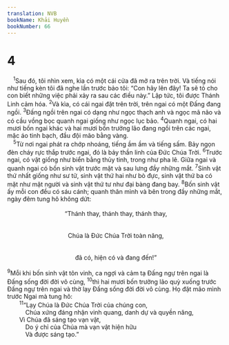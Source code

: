 ```yaml
---
translation: NVB
bookName: Khải Huyền 
bookNumber: 66
---
```


<div class="title"><h1>4</h1></div>
<span class="verse kh_4_1"> <sup>1</sup>Sau đó, tôi nhìn xem, kìa có một cái cửa đã mở ra trên trời. Và tiếng nói như tiếng kèn tôi đã nghe lần trước bảo tôi: “Con hãy lên đây! Ta sẽ tỏ cho con biết những việc phải xảy ra sau các điều này.” Lập tức, tôi được Thánh Linh cảm hóa. </span>
<span class="verse kh_4_2"><sup>2</sup>Và kìa, có cái ngai đặt trên trời, trên ngai có một Đấng đang ngồi. </span>
<span class="verse kh_4_3"><sup>3</sup>Đấng ngồi trên ngai có dạng như ngọc thạch anh và ngọc mã não và có cầu vồng bọc quanh ngai giống như ngọc lục bảo. </span>
<span class="verse kh_4_4"><sup>4</sup>Quanh ngai, có hai mươi bốn ngai khác và hai mươi bốn trưởng lão đang ngồi trên các ngai, mặc áo tinh bạch, đầu đội mão bằng vàng. <br/></span>
<span class="verse kh_4_5"> <sup>5</sup>Từ nơi ngai phát ra chớp nhoáng, tiếng ầm ầm và tiếng sấm. Bảy ngọn đèn cháy rực thắp trước ngai, đó là bảy thần linh của Đức Chúa Trời. </span>
<span class="verse kh_4_6"><sup>6</sup>Trước ngai, có vật giống như biển bằng thủy tinh, trong như pha lê. Giữa ngai và quanh ngai có bốn sinh vật trước mặt và sau lưng đầy những mắt. </span>
<span class="verse kh_4_7"><sup>7</sup>Sinh vật thứ nhất giống như sư tử, sinh vật thứ hai như bò đực, sinh vật thứ ba có mặt như mặt người và sinh vật thứ tư như đại bàng đang bay. </span>
<span class="verse kh_4_8"><sup>8</sup>Bốn sinh vật ấy mỗi con đều có sáu cánh; quanh thân mình và bên trong đầy những mắt, ngày đêm tung hô không dứt: <br/> <aside style="text-align:center;">“Thánh thay, thánh thay, thánh thay, </aside><br/> <aside style="text-align:center;">Chúa là Đức Chúa Trời toàn năng, </aside><br/> <aside style="text-align:center;">đã có, hiện có và đang đến!” </aside><br/></span>
<span class="verse kh_4_9"><sup>9</sup>Mỗi khi bốn sinh vật tôn vinh, ca ngợi và cảm tạ Đấng ngự trên ngai là Đấng sống đời đời vô cùng, </span>
<span class="verse kh_4_10"><sup>10</sup>thì hai mươi bốn trưởng lão quỳ xuống trước Đấng ngự trên ngai và thờ lạy Đấng sống đời đời vô cùng. Họ đặt mão mình trước Ngai mà tung hô: <br/></span>
<span class="verse kh_4_11">  <sup>11</sup>“Lạy Chúa là Đức Chúa Trời của chúng con, <br/>   Chúa xứng đáng nhận vinh quang, danh dự và quyền năng, <br/>  Vì Chúa đã sáng tạo vạn vật, <br/>   Do ý chỉ của Chúa mà vạn vật hiện hữu <br/>   Và được sáng tạo.” <br/></span>
